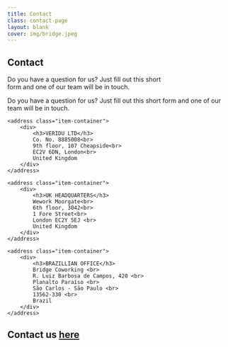 ```yaml
---
title: Contact
class: contact-page
layout: blank
cover: img/bridge.jpeg
---
```


<section class="contact__landing">
	<div class="contact__body">
		<div class="contact__cover">
			<div class="contact__cover__overlay"></div>
				<div class="map" id="map"></div>
				<div class="contact__cover__contents">
					<div class="page-description">
						<h1>Contact</h1>
						<p>
							Do you have a question for us? Just fill out this short <br>
							form and one of our team will be in touch.
						</p>
					</div>
				</div>
			</div>
		</div>
	</div>
</section>

<section class="contact__welcome__mobile">
	<p>
		Do you have a question for us? Just fill out this short form and one of our team will be in touch.
	</p>
</section>

<section class="veridu-list md-cards">

	<address class="item-container">
		<div>
			<h3>VERIDU LTD</h3>
			Co. No. 8885008<br>
			9th floor, 107 Cheapside<br>
			EC2V 6DN, London<br>
			United Kingdom
		</div>
	</address>

	<address class="item-container">
		<div>
			<h3>UK HEADQUARTERS</h3>
			Wework Moorgate<br>
			6th floor, 3042<br>
			1 Fore Street<br>
			London EC2Y 5EJ <br>
			United Kingdom
		</div>
	</address>

	<address class="item-container">
		<div>
			<h3>BRAZILLIAN OFFICE</h3>
			Bridge Coworking <br>
			R. Luiz Barbosa de Campos, 420 <br>
			Planalto Paraíso <br>
			São Carlos - São Paulo <br>
			13562-330 <br>
			Brazil
		</div>
	</address>
</section>

<section class="contact veridu-list" ng-controller="ContactCtrl as ctrl">
    <div>
        <h2 class="font-light">Contact <span class="hidden-xs">us</span> <a class="elegant-link" href="https://podio.com/webforms/6314922/492384" target="_blank" >here</a></h2>
		<!--
        <p class="section__description visible-xs">
            Contact us to discuss your specific needs
        </p>

        <form  method="post" class="form-horizontal" role="form" ng-submit="ctrl.sendContact()">
            <div class="input-container name">
                <input ng-model="ctrl.contact.name" name="name" type="text" placeholder="Name">
            </div>

            <div class="input-container company">
                <input ng-model="ctrl.contact.company" name="company" type="text" placeholder="Company">
            </div>
            <div class="clearfix hidden-xs"></div>

            <div class="input-container email">
                <input ng-model="ctrl.contact.email"  name="email" type="email" placeholder="Email">
            </div>
            <div class="clearfix hidden-xs"></div>

            <div class="input-container message">
                <textarea rows="5" ng-model="ctrl.contact.message" name="message" type="text" placeholder="Message"></textarea>
            </div>

            <div class="input-container text-right submit">
                <button type="submit" class="btn btn-primary">Submit</button>
            </div>
        </form> -->
    </div>
</section>

<section class="support pure-container">

	<div>
		Need product support? <br>
		<a href="https://veridu.com/submit/" target="_blank">https://veridu.com/submit/</a>
	</div>

	<br>

	<address>
		Media enquiry? <br>
		Contact: <a href="mailto:marketing@veridu.com">marketing@veridu.com</a>
	</address>

	<address>
		Visiting Veridu HQ? <br>
		1 Fore Street <br>
		London, EC2Y 5EJ <br>
		Our nearest tube station is Moorgate. <br>

		<a href="https://www.google.com/maps?ll=51.52058,-0.099765&z=17&t=m&hl=en-US&gl=BR&mapclient=embed&q=1+Fore+St+London+EC2Y+5EJ+UK" target="_blank">Google map</a>
	</address>

	<div>
		For regular Veridu news sign up to our monthly newsletter
	</div>
	<br>
</section>

<script type="text/javascript">

	function load () {

		angular
			.module('app')
			.controller('SolutionsCtrl', SolutionsCtrl);

		var $window = $(window);
		var $cover = $('.contact__cover');

		SolutionsCtrl.$inject = [];
		function SolutionsCtrl () {
			var vm = this;

			vm.sectorsTabs = { active : 'payments' };
			vm.partnersTabs = { active : 'payfriendz' };
		}

		$cover.css('height', ($window.height() * 0.7));

		$window.resize(function() {
			$cover.css('height', ($window.height() * 0.7));
		});

	}

	document.addEventListener('DOMContentLoaded', load);

</script>


<script type="text/javascript" src="http://maps.googleapis.com/maps/api/js?sensor=false" ></script>
<script >

	var myLatLng = { lat: 51.5180027, lng: -0.090573};
	var myOptions = {
		center: new google.maps.LatLng(myLatLng),
		zoom: 15,
		mapTypeId: google.maps.MapTypeId.ROADMAP,
		disableDefaultUI: true
	};
	var map = new google.maps.Map(document.getElementById("map"), myOptions);
	var marker = new google.maps.Marker({
		position: myLatLng,
		map: map,
		title: 'Veridu HQ'
	});
</script>
